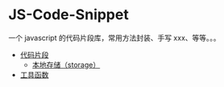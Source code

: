 # JS-Code-Snippet

一个 javascript 的代码片段库，常用方法封装、手写 xxx、等等。。。

- [代码片段](./snippet/README.md)
  - [本地存储（storage）](./snippet/storage/README.md)
- [工具函数](./utils/README.md)
